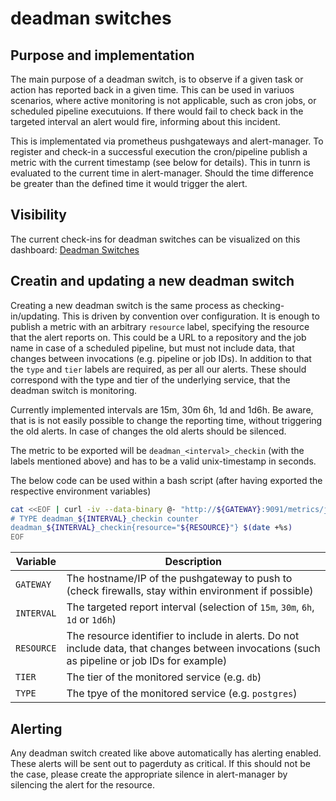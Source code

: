 # deadman switches

## Purpose and implementation

The main purpose of a deadman switch, is to observe if a given task or action has reported back in a given time. This can be used in variuos scenarios, where active monitoring is not applicable, such as cron jobs, or scheduled pipeline executuions. If there would fail to check back in the targeted interval an alert would fire, informing about this incident.

This is implementated via prometheus pushgateways and alert-manager. To register and check-in a successful execution the cron/pipeline publish a metric with the current timestamp (see below for details). This in tunrn is evaluated to the current time in alert-manager. Should the time difference be greater than the defined time it would trigger the alert.

## Visibility

The current check-ins for deadman switches can be visualized on this dashboard: [Deadman Switches](https://dashboards.gitlab.com/d/_FOpntlmz/deadman-switches?orgId=1)

## Creatin and updating a new deadman switch

Creating a new deadman switch is the same process as checking-in/updating. This is driven by convention over configuration. It is enough to publish a metric with an arbitrary `resource` label, specifying the resource that the alert reports on. This could be a URL to a repository and the job name in case of a scheduled pipeline, but must not include data, that changes between invocations (e.g. pipeline or job IDs). In addition to that the `type` and `tier` labels are required, as per all our alerts. These should correspond with the type and tier of the underlying service, that the deadman switch is monitoring.

Currently implemented intervals are 15m, 30m 6h, 1d and 1d6h. Be aware, that is is not easily possible to change the reporting time, without triggering the old alerts. In case of changes the old alerts should be silenced.

The metric to be exported will be `deadman_<interval>_checkin` (with the labels mentioned above) and has to be a valid unix-timestamp in seconds.

The below code can be used within a bash script (after having exported the respective environment variables)

```bash
cat <<EOF | curl -iv --data-binary @- "http://${GATEWAY}:9091/metrics/job/deadman_checkin/tier/${TIER}/type/${TYPE}"
# TYPE deadman_${INTERVAL}_checkin counter
deadman_${INTERVAL}_checkin{resource="${RESOURCE}"} $(date +%s)
EOF
```

| Variable | Description |
| -------- | ----------- |
| `GATEWAY` | The hostname/IP of the pushgateway to push to (check firewalls, stay within environment if possible) |
| `INTERVAL` | The targeted report interval (selection of `15m`, `30m`, `6h`, `1d` or `1d6h`) |
| `RESOURCE` | The resource identifier to include in alerts. Do not include data, that changes between invocations (such as pipeline or job IDs for example) |
| `TIER` | The tier of the monitored service (e.g. `db`) |
| `TYPE` | The tpye of the monitored service (e.g. `postgres`)

## Alerting

Any deadman switch created like above automatically has alerting enabled. These alerts will be sent out to pagerduty as critical. If this should not be the case, please create the appropriate silence in alert-manager by silencing the alert for the resource.